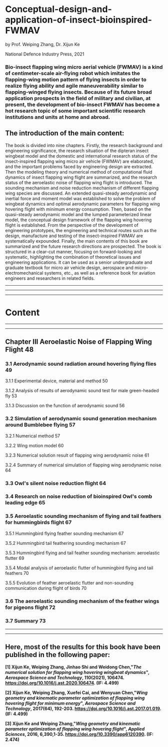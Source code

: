 ﻿# Conceptual-design-and-application-of-insect-bioinspired-FWMAV

by Prof. Weiping Zhang, Dr. Xijun Ke
 
National Defence Industry Press, 2021

### Bio-insect flapping wing micro aerial vehicle (FWMAV) is a kind of centimeter-scale air-flying robot which imitates the flapping-wing motion pattern of flying insects in order to realize flying ability and agile maneuverability similar to flapping-winged flying insects. Because of its future broad application prospects in the field of military and civilian, at present, the development of bio-insect FWMAV has become a hot research topic of some important scientific research institutions and units at home and abroad.

## The introduction of the main content:

The book is divided into nine chapters. Firstly, the research background and engineering significance, the research situation of the dipteran insect wingbeat model and the domestic and international research status of the insect-inspired flapping wing micro air vehicle (FWMAV) are elaborated, and the important problems faced by engineering design are extracted. Then the modeling theory and numerical method of computational fluid dynamics of insect flapping wing flight are summarized, and the research status of the aeroelastic noise of flapping wing flight is introduced. The sounding mechanism and noise reduction mechanism of different flapping wing species are discussed. An extended quasi-steady aerodynamic and inertial force and moment model was established to solve the problem of wingbeat dynamics and optimal aerodynamic parameters for flapping wing hovering flight with minimum energy consumption. Then, based on the quasi-steady aerodynamic model and the lumped parameterized linear model, the conceptual design framework of the flapping wing hovering flight is established. From the perspective of the development of engineering prototypes, the engineering and technical routes such as the design, manufacture and testing of the insect-inspired FWMAV are systematically expounded. Finally, the main contents of this book are summarized and the future research directions are prospected.
The book is structured in a clear-cut manner, focusing on forward-looking and systematic, highlighting the combination of theoretical issues and engineering applications. It can be used as a senior undergraduate and graduate textbook for micro air vehicle design, aerospace and micro-electromechanical systems, etc., as well as a reference book for aviation engineers and researchers in related fields.

---------------------------------------------------------------------------------------------------------     



---------------------------------------------------------------------------------------------------------


---------------------------------------------------------------------------------------------------------   
# Content
---------------------------------------------------------------------------------------------------------

---------------------------------------------------------------------------------------------------------   
## Chapter III Aeroelastic Noise of Flapping Wing Flight	48

### 3.1 Aerodynamic sound radiation around hovering flying flies	49

3.1.1 Experimental device, material and method	50

3.1.2 Analysis of results of aerodynamic sound test for male green-headed fly	53

3.1.3 Discussion on the function of aerodynamic sound	56

### 3.2 Simulation of aerodynamic sound generation mechanism around Bumblebee flying	57

3.2.1 Numerical method	57

3.2.2 Wing motion model	60

3.2.3 Numerical solution result of flapping wing aerodynamic noise	61

3.2.4 Summary of numerical simulation of flapping wing aerodynamic noise	64

### 3.3 Owl's silent noise reduction flight	64

### 3.4 Research on noise reduction of bioinspired Owl's comb leading edge	65

### 3.5 Aeroelastic sounding mechanism of flying and tail feathers for hummingbirds flight	67

3.5.1 Hummingbird flying feather sounding mechanism	67

3.5.2 Hummingbird tail feathering sounding mechanism	67

3.5.3 Hummingbird flying and tail feather sounding mechanism: aeroelastic flutter	69

3.5.4 Modal analysis of aeroelastic flutter of hummingbird flying and tail feathers	70

3.5.5 Evolution of feather aeroelastic flutter and non-sounding communication during flight of birds	70

### 3.6 The aeroelastic sounding mechanism of the feather wings for pigeons flight	72

### 3.7 Summary	73
---------------------------------------------------------------------------------------------------------   

---------------------------------------------------------------------------------------------------------   
## Here, most of the results for this book have been published in the following paper:

**[1] Xijun Ke, Weiping Zhang, Jinhao Shi and Weidong Chen,"*The numerical solution for flapping wing hovering wingbeat dynamics*", ***Aerospace Science and Technology***, 110(2021), 106474. https://doi.org/10.1016/j.ast.2020.106474. (IF: 4.499)**

**[2] Xijun Ke, Weiping Zhang, Xuefei Cai, and Wenyuan Chen,"*Wing geometry and kinematic parameter optimization of flapping wing hovering flight for minimum energy*", ***Aerospace Science and Technology***, 2017(64), 192-203. https://doi.org/10.1016/j.ast.2017.01.019. (IF: 4.499)**

**[3] Xijun Ke and Weiping Zhang,"*Wing geometry and kinematic parameter optimization of flapping wing hovering flight*", ***Applied Sciences***, 2016, 6,390,1-35. https://doi.org/10.3390/app6120390. (IF: 2.474)**

 

